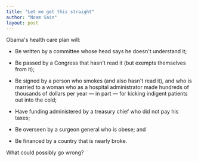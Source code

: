 ```yaml
---
title: "Let me get this straight"
author: "Noam Sain"
layout: post
---
```


Obama's health care plan will:

- Be written by a committee whose head says he doesn't understand it;

- Be passed by a Congress that hasn't read it (but exempts themselves from it);

- Be signed by a person who smokes (and also hasn't read it), and who is married to a
woman who as a hospital administrator made hundreds of thousands of dollars per year — in part — for kicking indigent patients out into the cold;

- Have funding administered by a treasury chief who did not pay his taxes;

- Be overseen by a surgeon general who is obese; and

- Be financed by a country that is nearly broke.

What could possibly go wrong?
